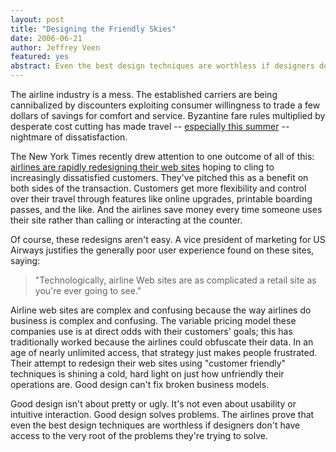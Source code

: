```yaml
--- 
layout: post
title: "Designing the Friendly Skies"
date: 2006-06-21
author: Jeffrey Veen
featured: yes
abstract: Even the best design techniques are worthless if designers don't have access to the very root of the problems they're trying to solve. 
---
```


The airline industry is a mess. The established carriers are being cannibalized by discounters exploiting consumer willingness to trade a few dollars of savings for comfort and service. Byzantine fare rules multiplied by desperate cost cutting has made travel -- <a href="http://www.msnbc.msn.com/id/13224482/">especially this summer</a> -- nightmare of dissatisfaction.

The New York Times recently drew attention to one outcome of all of this: <a href="http://www.nytimes.com/2006/06/20/technology/20web.html?ex=1308456000&amp;en=8f7a9f4f9f90ec29&amp;ei=5090&amp;partner=rssuserland&amp;emc=rss">airlines are rapidly redesigning their web sites</a> hoping to cling to increasingly dissatisfied customers. They've pitched this as a benefit on both sides of the transaction. Customers get more flexibility and control over their travel through features like online upgrades, printable boarding passes, and the like. And the airlines save money every time someone uses their site rather than calling or interacting at the counter.

Of course, these redesigns aren't easy. A vice president of marketing for US Airways justifies the generally poor user experience found on these sites, saying:

<blockquote>"Technologically, airline Web sites are as complicated a retail site as you're ever going to see."</blockquote>

Airline web sites are complex and confusing because the way airlines do business is complex and confusing. The variable pricing model these companies use is at direct odds with their customers' goals; this has traditionally worked because the airlines could obfuscate their data. In an age of nearly unlimited access, that strategy just makes people frustrated. Their attempt to redesign their web sites using "customer friendly" techniques is shining a cold, hard light on just how unfriendly their operations are. Good design can't fix broken business models.

Good design isn't about pretty or ugly. It's not even about usability or intuitive interaction. Good design solves problems. The airlines prove that even the best design techniques are worthless if designers don't have access to the very root of the problems they're trying to solve. 

